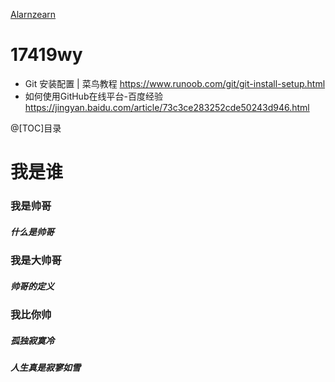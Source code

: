 [Alarnzearn](https://github.com/Alarnearn) 
# 17419wy
* Git 安装配置 | 菜鸟教程  https://www.runoob.com/git/git-install-setup.html
* 如何使用GitHub在线平台-百度经验  https://jingyan.baidu.com/article/73c3ce283252cde50243d946.html



@[TOC]目录

# 我是谁
### 我是帅哥
##### 什么是帅哥
### 我是大帅哥
##### 帅哥的定义
### 我比你帅
##### 孤独寂寞冷
##### 人生真是寂寥如雪
